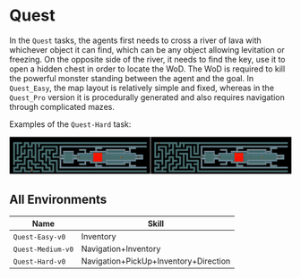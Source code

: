 # Quest

In the `Quest` tasks, the agents first needs
to cross a river of lava with whichever object it can find, which can be any
object allowing levitation or freezing. On the opposite side of the river, it
needs to find the key, use it to open a hidden chest in order to locate the
WoD. The WoD is required to kill the powerful monster standing between the
agent and the goal. In `Quest_Easy`, the map layout is relatively
simple and fixed, whereas in the `Quest_Pro` version it is procedurally
generated and also requires navigation through complicated mazes.

Examples of the `Quest-Hard` task:

![](../imgs/quest_hard.png)

## All Environments

| Name              | Skill                                 |
| ----------------- | ------------------------------------- |
| `Quest-Easy-v0`   | Inventory                             |
| `Quest-Medium-v0` | Navigation+Inventory                  |
| `Quest-Hard-v0`   | Navigation+PickUp+Inventory+Direction |